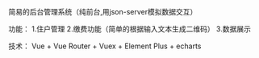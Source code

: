 简易的后台管理系统（纯前台,用json-server模拟数据交互）

功能：
    1.住户管理
    2.缴费功能（简单的根据输入文本生成二维码）
    3.数据展示

技术：
    Vue + Vue Router + Vuex + Element Plus + echarts